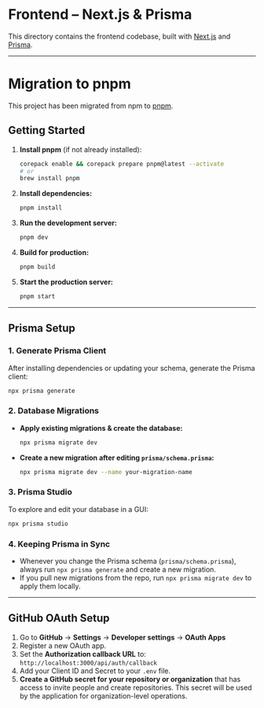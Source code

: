 # Frontend – Next.js & Prisma

This directory contains the frontend codebase, built with [Next.js](https://nextjs.org/) and [Prisma](https://www.prisma.io/).

---

# Migration to pnpm

This project has been migrated from npm to [pnpm](https://pnpm.io/).

## Getting Started

1. **Install pnpm** (if not already installed):

   ```sh
   corepack enable && corepack prepare pnpm@latest --activate
   # or
   brew install pnpm
   ```

2. **Install dependencies:**

   ```sh
   pnpm install
   ```

3. **Run the development server:**

   ```sh
   pnpm dev
   ```

4. **Build for production:**

   ```sh
   pnpm build
   ```

5. **Start the production server:**
   ```sh
   pnpm start
   ```

---

## Prisma Setup

### 1. Generate Prisma Client

After installing dependencies or updating your schema, generate the Prisma client:

```bash
npx prisma generate
```

### 2. Database Migrations

- **Apply existing migrations & create the database:**
  ```bash
  npx prisma migrate dev
  ```
- **Create a new migration after editing `prisma/schema.prisma`:**
  ```bash
  npx prisma migrate dev --name your-migration-name
  ```

### 3. Prisma Studio

To explore and edit your database in a GUI:

```bash
npx prisma studio
```

### 4. Keeping Prisma in Sync

- Whenever you change the Prisma schema (`prisma/schema.prisma`), always run `npx prisma generate` and create a new migration.
- If you pull new migrations from the repo, run `npx prisma migrate dev` to apply them locally.

---

## GitHub OAuth Setup

1. Go to **GitHub** → **Settings** → **Developer settings** → **OAuth Apps**
2. Register a new OAuth app.
3. Set the **Authorization callback URL** to:
   `http://localhost:3000/api/auth/callback`
4. Add your Client ID and Secret to your `.env` file.
5. **Create a GitHub secret for your repository or organization** that has access to invite people and create repositories. This secret will be used by the application for organization-level operations.
